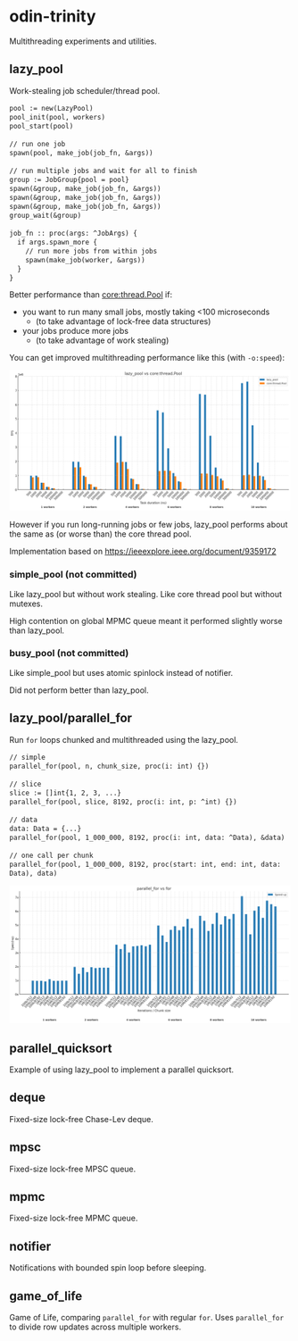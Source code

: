 # odin-trinity

Multithreading experiments and utilities.

## lazy_pool

Work-stealing job scheduler/thread pool.

```odin
pool := new(LazyPool)
pool_init(pool, workers)
pool_start(pool)

// run one job
spawn(pool, make_job(job_fn, &args))

// run multiple jobs and wait for all to finish
group := JobGroup{pool = pool}
spawn(&group, make_job(job_fn, &args))
spawn(&group, make_job(job_fn, &args))
spawn(&group, make_job(job_fn, &args))
group_wait(&group)

job_fn :: proc(args: ^JobArgs) {
  if args.spawn_more {
    // run more jobs from within jobs
    spawn(make_job(worker, &args))
  }
}
```

Better performance than [core:thread.Pool](https://pkg.odin-lang.org/core/thread/#Pool) if:

- you want to run many small jobs, mostly taking <100 microseconds
  - (to take advantage of lock-free data structures)
- your jobs produce more jobs
  - (to take advantage of work stealing)

You can get improved multithreading performance like this (with `-o:speed`):

![Throughput comparison](./tps.png)

However if you run long-running jobs or few jobs, lazy_pool performs about the same as (or worse than) the core thread pool.

Implementation based on https://ieeexplore.ieee.org/document/9359172

### simple_pool (not committed)

Like lazy_pool but without work stealing. Like core thread pool but without mutexes.

High contention on global MPMC queue meant it performed slightly worse than lazy_pool.

### busy_pool (not committed)

Like simple_pool but uses atomic spinlock instead of notifier.

Did not perform better than lazy_pool.

## lazy_pool/parallel_for

Run `for` loops chunked and multithreaded using the lazy_pool.

```odin
// simple
parallel_for(pool, n, chunk_size, proc(i: int) {})

// slice
slice := []int{1, 2, 3, ...}
parallel_for(pool, slice, 8192, proc(i: int, p: ^int) {})

// data
data: Data = {...}
parallel_for(pool, 1_000_000, 8192, proc(i: int, data: ^Data), &data)

// one call per chunk
parallel_for(pool, 1_000_000, 8192, proc(start: int, end: int, data: Data), data)
```

![parallel_for speed-up](./parallel_for.png)

## parallel_quicksort

Example of using lazy_pool to implement a parallel quicksort.

## deque

Fixed-size lock-free Chase-Lev deque.

## mpsc

Fixed-size lock-free MPSC queue.

## mpmc

Fixed-size lock-free MPMC queue.

## notifier

Notifications with bounded spin loop before sleeping.

## game_of_life

Game of Life, comparing `parallel_for` with regular `for`.
Uses `parallel_for` to divide row updates across multiple workers.
